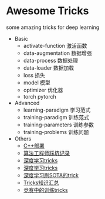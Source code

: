 # Awesome Tricks
some amazing tricks for deep learning
- Basic
  - activate-function 激活函数
  - data-augmentation 数据增强
  - data-process 数据处理
  - data-loader 数据加载
  - loss 损失
  - model 模型
  - optimizer 优化器
  - torch pytorch
- Advanced
  - learning-paradigm 学习范式
  - training-paradigm 训练范式
  - training-parameters 训练参数
  - training-problems 训练问题
- Others
  - [C++部署](https://mp.weixin.qq.com/s/vu9vfMrPGhznSpGYIE-4eA)
  - [算法工程师踩坑记录](https://mp.weixin.qq.com/s/1K_lJnr2AmBqWiRPrzQ5Vw)
  - [深度学习tricks](https://mp.weixin.qq.com/s/PkUDeBmdvH29-tdH9n8oDw)
  - [深度学习tricks](https://mp.weixin.qq.com/s/mzaZ0MpfzR3tJOLQzzJfSw)
  - [深度学习刷SOTA的trick](https://mp.weixin.qq.com/s/6WwwGFFqYkioSzonfZiw2A)
  - [Tricks知识汇总](https://www.blog.dailydoseofds.com/p/free-daily-dose-of-data-science-pdf) 
  - [竞赛中的训练tricks](https://mp.weixin.qq.com/s/fmR1-eqzzCFkBSPm8qMfWg)
